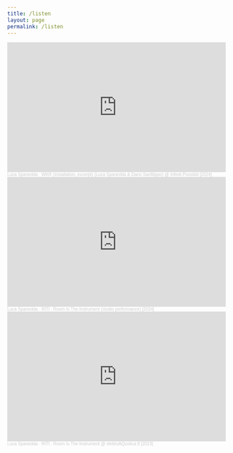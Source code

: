 ```yaml
---
title: /listen
layout: page
permalink: /listen
---
```


<iframe width="100%" height="300" scrolling="no" frameborder="no" allow="autoplay" src="https://w.soundcloud.com/player/?url=https%3A//api.soundcloud.com/tracks/1950542275&color=%237c7c7c&auto_play=false&hide_related=false&show_comments=true&show_user=true&show_reposts=false&show_teaser=true&visual=true"></iframe>
<div style="font-size: 10px; color: #cccccc;line-break: anywhere;word-break: normal;overflow: hidden;white-space: nowrap;text-overflow: ellipsis; font-family: Interstate,Lucida Grande,Lucida Sans Unicode,Lucida Sans,Garuda,Verdana,Tahoma,sans-serif;font-weight: 100;">
    <a href="https://soundcloud.com/luca-spanedda-1995" title="Luca Spanedda" target="_blank" style="color: #cccccc; text-decoration: none;">Luca Spanedda</a> · 
    <a href="https://soundcloud.com/luca-spanedda-1995/waste-kompost-radio" title="WKR (Installation, excerpt) (Luca Spanedda &amp; Dario Sanfilippo) @ Infiniti Possibili [2024]" target="_blank" style="color: #cccccc; text-decoration: none;">WKR (Installation, excerpt) (Luca Spanedda &amp; Dario Sanfilippo) @ Infiniti Possibili [2024]</a>
</div>

<iframe width="100%" height="300" scrolling="no" frameborder="no" allow="autoplay" src="https://w.soundcloud.com/player/?url=https%3A//api.soundcloud.com/tracks/1942119415&color=%23646464&auto_play=false&hide_related=false&show_comments=true&show_user=true&show_reposts=false&show_teaser=true&visual=true"></iframe>
<div style="font-size: 10px; color: #cccccc;line-break: anywhere;word-break: normal;overflow: hidden;white-space: nowrap;text-overflow: ellipsis; font-family: Interstate,Lucida Grande,Lucida Sans Unicode,Lucida Sans,Garuda,Verdana,Tahoma,sans-serif;font-weight: 100;">
    <a href="https://soundcloud.com/luca-spanedda-1995" title="Luca Spanedda" target="_blank" style="color: #cccccc; text-decoration: none;">Luca Spanedda</a> · 
    <a href="https://soundcloud.com/luca-spanedda-1995/riti-room-is-the-instrument-studio-performance-2024" title="RITI : Room Is The Instrument (studio performance) [2024]" target="_blank" style="color: #cccccc; text-decoration: none;">RITI : Room Is The Instrument (studio performance) [2024]</a>
</div>

<iframe width="100%" height="300" scrolling="no" frameborder="no" allow="autoplay" src="https://w.soundcloud.com/player/?url=https%3A//api.soundcloud.com/tracks/1942114847&color=%233c3c44&auto_play=false&hide_related=false&show_comments=true&show_user=true&show_reposts=false&show_teaser=true&visual=true"></iframe>
<div style="font-size: 10px; color: #cccccc;line-break: anywhere;word-break: normal;overflow: hidden;white-space: nowrap;text-overflow: ellipsis; font-family: Interstate,Lucida Grande,Lucida Sans Unicode,Lucida Sans,Garuda,Verdana,Tahoma,sans-serif;font-weight: 100;">
    <a href="https://soundcloud.com/luca-spanedda-1995" title="Luca Spanedda" target="_blank" style="color: #cccccc; text-decoration: none;">Luca Spanedda</a> · 
    <a href="https://soundcloud.com/luca-spanedda-1995/riti-room-is-the-instrument" title="RITI : Room Is The Instrument @ elettroAQustica 8 [2023]" target="_blank" style="color: #cccccc; text-decoration: none;">RITI : Room Is The Instrument @ elettroAQustica 8 [2023]</a>
</div>

